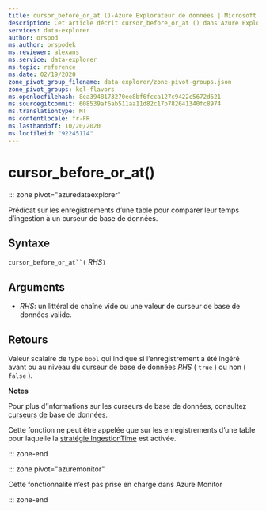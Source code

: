 ```yaml
---
title: cursor_before_or_at ()-Azure Explorateur de données | Microsoft Docs
description: Cet article décrit cursor_before_or_at () dans Azure Explorateur de données.
services: data-explorer
author: orspod
ms.author: orspodek
ms.reviewer: alexans
ms.service: data-explorer
ms.topic: reference
ms.date: 02/19/2020
zone_pivot_group_filename: data-explorer/zone-pivot-groups.json
zone_pivot_groups: kql-flavors
ms.openlocfilehash: 8ea3948173270ee8bf6fcca127c9422c5672d621
ms.sourcegitcommit: 608539af6ab511aa11d82c17b782641340fc8974
ms.translationtype: MT
ms.contentlocale: fr-FR
ms.lasthandoff: 10/20/2020
ms.locfileid: "92245114"
---
```

# <a name="cursor_before_or_at"></a>cursor_before_or_at()

::: zone pivot="azuredataexplorer"

Prédicat sur les enregistrements d’une table pour comparer leur temps d’ingestion à un curseur de base de données.

## <a name="syntax"></a>Syntaxe

`cursor_before_or_at``(` *RHS*`)`

## <a name="arguments"></a>Arguments

* *RHS*: un littéral de chaîne vide ou une valeur de curseur de base de données valide.

## <a name="returns"></a>Retours

Valeur scalaire de type `bool` qui indique si l’enregistrement a été ingéré avant ou au niveau du curseur de base de données *RHS* ( `true` ) ou non ( `false` ).

**Notes**

Pour plus d’informations sur les curseurs de base de données, consultez [curseurs de](../management/databasecursor.md) base de données.

Cette fonction ne peut être appelée que sur les enregistrements d’une table pour laquelle la [stratégie IngestionTime](../management/ingestiontimepolicy.md) est activée.

::: zone-end

::: zone pivot="azuremonitor"

Cette fonctionnalité n’est pas prise en charge dans Azure Monitor

::: zone-end
